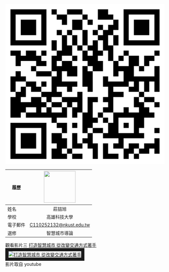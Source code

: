 <img src="https://github.com/leochuang0803/1/blob/main/exported_qrcode_image_600.png">

|      履歷        |<img src="https://avatars.githubusercontent.com/u/22648375?v=4" width=100 height=100/>|
| ---------------- |:-----------------------------:|
| 姓名             | 莊喆旭                  |
| 學校             | 高雄科技大學                  |
| 電子郵件         | C110252132@nkust.edu.tw          |
| 選修             | 智慧城市導論                  |

觀看影片三
<a href="https://www.youtube.com/watch?v=ckWZJspGe6I" target="_blank">打造智慧城市 從改變交通方式著手</a><br>
<a href="http://www.youtube.com/watch?feature=player_embedded&v=_fL85yFLZGg" target="_blank"><img src="http://img.youtube.com/vi/ckWZJspGe6I/0.jpg" 
alt="打造智慧城市 從改變交通方式著手" width="400" height="250" border="10" /></a>
<br>影片取自 youtube
